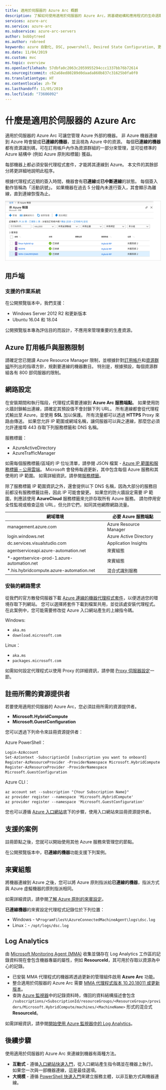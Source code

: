 ```yaml
---
title: 適用於伺服器的 Azure Arc 概觀
description: 了解如何使用適用於伺服器的 Azure Arc，將基礎結構和應用程式的生命週期自動化。
services: azure-arc
ms.service: azure-arc
ms.subservice: azure-arc-servers
author: bobbytreed
ms.author: robreed
keywords: azure 自動化, DSC, powershell, Desired State Configuration, 更新管理, 變更追蹤, 清查, Runbook, python, 圖形, 混合式
ms.date: 11/04/2019
ms.custom: mvc
ms.topic: overview
ms.openlocfilehash: 57dbfa0c2063c2059955294ccc1337bb76b72614
ms.sourcegitcommit: c62a68ed80289d0daada860b837c31625b0fa0f0
ms.translationtype: HT
ms.contentlocale: zh-TW
ms.lasthandoff: 11/05/2019
ms.locfileid: "73606092"
---
```

# <a name="what-is-azure-arc-for-servers"></a>什麼是適用於伺服器的 Azure Arc

適用於伺服器的 Azure Arc 可讓您管理 Azure 外部的機器。
非 Azure 機器連線到 Azure 時會變成**已連線的機器**，並且視為 Azure 中的資源。 每個**已連線的機器**都有資源識別碼，可在訂用帳戶內作為資源群組的一部分來管理，並可從標準的 Azure 結構中 (例如 Azure 原則和標籤) 獲益。

每部機器上都必須安裝代理程式套件，才能將其連線到 Azure。 本文件的其餘部分將更詳細地說明此程序。

根據代理程式近期的簽入時間，機器會有**已連線**或**已中斷連線**的狀態。 每個簽入動作皆稱為「活動訊號」。 如果機器在過去 5 分鐘內未進行簽入，其會顯示為離線，直到連線恢復為止。  <!-- For more information on troubleshooting agent connectivity, see [Troubleshooting Azure Arc for servers](troubleshoot/arc-for-servers.md). -->

![連線的伺服器](./media/overview/arc-for-servers-onboarded-servers.png)

## <a name="clients"></a>用戶端

### <a name="supported-operating-systems"></a>支援的作業系統

在公開預覽版本中，我們支援：

- Windows Server 2012 R2 和更新版本
- Ubuntu 16.04 和 18.04

公開預覽版本專為評估目的而設計，不應用來管理重要的生產資源。

## <a name="azure-subscription-and-service-limits"></a>Azure 訂用帳戶與服務限制

請確定您已閱讀 Azure Resource Manager 限制，並根據針對[訂用帳戶](../../azure-subscription-service-limits.md#subscription-limits---azure-resource-manager)和[資源群組](../../azure-subscription-service-limits.md#resource-group-limits)所列出的指導方針，規劃要連線的機器數目。 特別是，根據預設，每個資源群組各有 800 部伺服器的限制。

## <a name="networking-configuration"></a>網路設定

在安裝期間和執行階段，代理程式需要連線到 **Azure Arc 服務端點**。 如果使用防火牆封鎖輸出連線，請確定其預設值不會封鎖下列 URL。 所有連線都會從代理程式輸出至 Azure，並使用 **SSL** 加以保護。 所有流量都可以透過 **HTTPS** Proxy 來路由傳送。 如果您允許 IP 範圍或網域名稱，讓伺服器可以與之連線，那麼您必須允許連接埠 443 存取下列服務標籤和 DNS 名稱。

服務標籤：

* AzureActiveDirectory
* AzureTrafficManager

如需每個服務標籤/區域的 IP 位址清單，請參閱 JSON 檔案 - [Azure IP 範圍和服務標籤 – 公用雲端](https://www.microsoft.com/download/details.aspx?id=56519)。 Microsoft 會發佈每週更新，其中包含每個 Azure 服務和其使用的 IP 範圍。 如需詳細資訊，請參閱[服務標籤](https://docs.microsoft.com/azure/virtual-network/security-overview#service-tags)。

除了服務標籤 IP 範圍資訊之外，還會提供以下 DNS 名稱，因為大部分的服務目前都沒有服務標籤註冊，因此 IP 可能會變更。 如果您的防火牆設定需要 IP 範圍，則應該使用 **AzureCloud** 服務標籤來允許存取所有 Azure 服務。 請勿停用安全性監視或檢查這些 URL，但允許它們，如同其他網際網路流量。

| 網域環境 | 必要 Azure 服務端點 |
|---------|---------|
|management.azure.com|Azure Resource Manager|
|login.windows.net|Azure Active Directory|
|dc.services.visualstudio.com|Application Insights|
|agentserviceapi.azure-automation.net|來賓組態|
|*-agentservice-prod-1.azure-automation.net|來賓組態|
|*.his.hybridcompute.azure-automation.net|混合式識別服務|

### <a name="installation-network-requirements"></a>安裝的網路需求

從我們的官方散發伺服器下載 [Azure 連線的機器代理程式套件](https://aka.ms/AzureConnectedMachineAgent)，以便透過您的環境存取下列網站。 您可以選擇將套件下載到檔案共用，並從該處安裝代理程式。 在此案例中，您可能需要修改從 Azure 入口網站產生的上線指令碼。

Windows:

* `aka.ms`
* `download.microsoft.com`

Linux：

* `aka.ms`
* `packages.microsoft.com`

如需如何設定代理程式以使用 Proxy 的詳細資訊，請參閱 [Proxy 伺服器設定](quickstart-onboard-powershell.md#proxy-server-configuration)一節。

## <a name="register-the-required-resource-providers"></a>註冊所需的資源提供者

若要使用適用於伺服器的 Azure Arc，您必須註冊所需的資源提供者。

* **Microsoft.HybridCompute**
* **Microsoft.GuestConfiguration**

您可以透過下列命令來註冊資源提供者：

Azure PowerShell：

```azurepowershell-interactive
Login-AzAccount
Set-AzContext -SubscriptionId [subscription you want to onboard]
Register-AzResourceProvider -ProviderNamespace Microsoft.HybridCompute
Register-AzResourceProvider -ProviderNamespace Microsoft.GuestConfiguration
```

Azure CLI：

```azurecli-interactive
az account set --subscription "{Your Subscription Name}"
az provider register --namespace 'Microsoft.HybridCompute'
az provider register --namespace 'Microsoft.GuestConfiguration'
```

您也可以遵循 [Azure 入口網站](../../azure-resource-manager/resource-manager-supported-services.md#azure-portal)底下的步驟，使用入口網站來註冊資源提供者。

## <a name="supported-scenarios"></a>支援的案例

註冊節點之後，您就可以開始使用其他 Azure 服務來管理您的節點。

在公開預覽版本中，**已連線的機器**功能支援下列案例。

## <a name="guest-configuration"></a>來賓組態

將機器連線到 Azure 之後，您可以將 Azure 原則指派給**已連線的機器**，指派方式與 Azure 虛擬機器的原則指派相同。

如需詳細資訊，請參閱[了解 Azure 原則的來賓設定](../../governance/policy/concepts/guest-configuration.md)。

**已連線機器**的來賓設定代理程式記錄位於下列位置：

* Windows - `%ProgramFiles%\AzureConnectedMachineAgent\logs\dsc.log`
* Linux：- `/opt/logs/dsc.log`

## <a name="log-analytics"></a>Log Analytics

由 [Microsoft Monitoring Agent (MMA)](https://docs.microsoft.com/azure/azure-monitor/log-query/log-query-overview) 收集並儲存在 Log Analytics 工作區的記錄資料現在會包含機器專屬的屬性，例如 **ResourceId**，其可用於存取以資源為中心的記錄。

- 已安裝 MMA 代理程式的機器將透過更新的管理組件啟用 **Azure Arc** 功能。
- 整合適用於伺服器的 Azure Arc 需要 [MMA 代理程式版本 10.20.18011 或更新版本](https://docs.microsoft.com/azure/virtual-machines/extensions/oms-windows#agent-and-vm-extension-version)。
- 查詢 [Azure 監視器](https://docs.microsoft.com/azure/azure-monitor/log-query/log-query-overview#log-queries)中的記錄資料時，傳回的資料結構描述會包含 `/subscriptions/<SubscriptionId/resourceGroups/<ResourceGroup>/providers/Microsoft.HybridCompute/machines/<MachineName>` 形式的混合式 **ResourceId**。

如需詳細資訊，請參閱[開始使用 Azure 監視器中的 Log Analytics](https://docs.microsoft.com/azure/azure-monitor/log-query/get-started-portal)。

<!-- MMA agent version 10.20.18011 and later -->

## <a name="next-steps"></a>後續步驟

使用適用於伺服器的 Azure Arc 來連線到機器有兩種方法。

* **互動式** - 遵循[入口網站快速入門](quickstart-onboard-portal.md)，從入口網站產生指令碼並在機器上執行。 如果您一次與一部機器連線，這是最佳選項。
* **大規模** - 遵循 [PowerShell 快速入門](quickstart-onboard-powershell.md)來建立服務主體，以非互動方式與機器連線。
